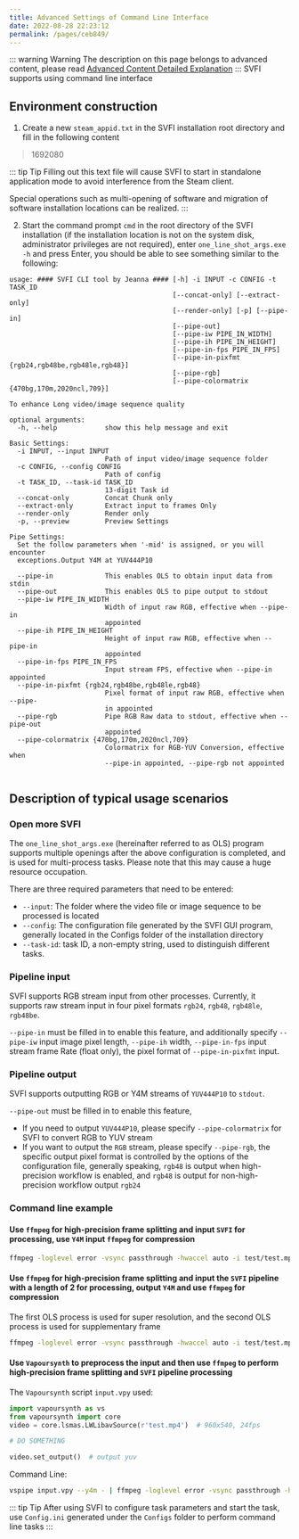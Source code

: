 ```yaml
---
title: Advanced Settings of Command Line Interface
date: 2022-08-28 22:23:12
permalink: /pages/ceb849/
---
```

::: warning Warning
The description on this page belongs to advanced content, please read [Advanced Content Detailed Explanation](/pages/052617/)
:::
SVFI supports using command line interface

## Environment construction

1. Create a new `steam_appid.txt` in the SVFI installation root directory and fill in the following content

> 1692080

::: tip Tip
Filling out this text file will cause SVFI to start in standalone application mode to avoid interference from the Steam client.

Special operations such as multi-opening of software and migration of software installation locations can be realized.
:::

2. Start the command prompt `cmd` in the root directory of the SVFI installation (if the installation location is not on the system disk, administrator privileges are not required), enter `one_line_shot_args.exe -h` and press Enter, you should be able to see something similar to the following:

```
usage: #### SVFI CLI tool by Jeanna #### [-h] -i INPUT -c CONFIG -t TASK_ID
                                         [--concat-only] [--extract-only]
                                         [--render-only] [-p] [--pipe-in]
                                         [--pipe-out]
                                         [--pipe-iw PIPE_IN_WIDTH]
                                         [--pipe-ih PIPE_IN_HEIGHT]
                                         [--pipe-in-fps PIPE_IN_FPS]
                                         [--pipe-in-pixfmt {rgb24,rgb48be,rgb48le,rgb48}]
                                         [--pipe-rgb]
                                         [--pipe-colormatrix {470bg,170m,2020ncl,709}]

To enhance Long video/image sequence quality

optional arguments:
  -h, --help            show this help message and exit

Basic Settings:
  -i INPUT, --input INPUT
                        Path of input video/image sequence folder
  -c CONFIG, --config CONFIG
                        Path of config
  -t TASK_ID, --task-id TASK_ID
                        13-digit Task id
  --concat-only         Concat Chunk only
  --extract-only        Extract input to frames Only
  --render-only         Render only
  -p, --preview         Preview Settings

Pipe Settings:
  Set the follow parameters when '-mid' is assigned, or you will encounter
  exceptions.Output Y4M at YUV444P10

  --pipe-in             This enables OLS to obtain input data from stdin
  --pipe-out            This enables OLS to pipe output to stdout
  --pipe-iw PIPE_IN_WIDTH
                        Width of input raw RGB, effective when --pipe-in
                        appointed
  --pipe-ih PIPE_IN_HEIGHT
                        Height of input raw RGB, effective when --pipe-in
                        appointed
  --pipe-in-fps PIPE_IN_FPS
                        Input stream FPS, effective when --pipe-in appointed
  --pipe-in-pixfmt {rgb24,rgb48be,rgb48le,rgb48}
                        Pixel format of input raw RGB, effective when --pipe-
                        in appointed
  --pipe-rgb            Pipe RGB Raw data to stdout, effective when --pipe-out
                        appointed
  --pipe-colormatrix {470bg,170m,2020ncl,709}
                        Colormatrix for RGB-YUV Conversion, effective when
                        --pipe-in appointed, --pipe-rgb not appointed


```
## Description of typical usage scenarios

### Open more SVFI

The `one_line_shot_args.exe` (hereinafter referred to as OLS) program supports multiple openings after the above configuration is completed, and is used for multi-process tasks. Please note that this may cause a huge resource occupation.

There are three required parameters that need to be entered:

- `--input`: The folder where the video file or image sequence to be processed is located
- `--config`: The configuration file generated by the SVFI GUI program, generally located in the Configs folder of the installation directory
- `--task-id`: task ID, a non-empty string, used to distinguish different tasks.

### Pipeline input

SVFI supports RGB stream input from other processes. Currently, it supports raw stream input in four pixel formats `rgb24`, `rgb48`, `rgb48le`, `rgb48be`.

`--pipe-in` must be filled in to enable this feature, and additionally specify `--pipe-iw` input image pixel length, `--pipe-ih` width, `--pipe-in-fps` input stream frame Rate (float only), the pixel format of `--pipe-in-pixfmt` input.

### Pipeline output

SVFI supports outputting RGB or Y4M streams of `YUV444P10` to `stdout`.

`--pipe-out` must be filled in to enable this feature,

- If you need to output `YUV444P10`, please specify `--pipe-colormatrix` for SVFI to convert RGB to YUV stream
- If you want to output the `RGB` stream, please specify `--pipe-rgb`, the specific output pixel format is controlled by the options of the configuration file, generally speaking, `rgb48` is output when high-precision workflow is enabled, and `rgb48` is output for non-high-precision workflow output `rgb24`

### Command line example

#### Use `ffmpeg` for high-precision frame splitting and input `SVFI` for processing, use `Y4M` input `ffmpeg` for compression

```bash
ffmpeg -loglevel error -vsync passthrough -hwaccel auto -i test/test.mp4 -map 0:v:0 -sws_flags +bicubic+full_chroma_int+accurate_rnd -vf copy,format=yuv444p10le,format=rgb48be,format=rgb24,minterpolate=fps=24.000:mi_mode=dup -f image2pipe -pix_fmt rgb24 -vcodec rawvideo - |  one_line_shot_args.exe  -i - -c Configs/SVFI_Config_pipe_test.ini -t pipe_2 --pipe-in --pipe-iw 960 --pipe-ih 540  --pipe-in-fps 24 --pipe-out |  ffmpeg.exe -loglevel error -hide_banner -y -vsync cfr -i - -preset:v slow -c:v hevc_nvenc -pix_fmt yuv420p -crf 16 test/output.mp4 -y
```
#### Use `ffmpeg` for high-precision frame splitting and input the `SVFI` pipeline with a length of 2 for processing, output `Y4M` and use `ffmpeg` for compression

The first OLS process is used for super resolution, and the second OLS process is used for supplementary frame

```bash
ffmpeg -loglevel error -vsync passthrough -hwaccel auto -i test/test.mp4 -map 0:v:0 -sws_flags +bicubic+full_chroma_int+accurate_rnd -vf copy,format=yuv444p10le,format=rgb48be,format=rgb24,minterpolate=fps=24.000:mi_mode=dup -f image2pipe -pix_fmt rgb48be -vcodec rawvideo - | one_line_shot_args.exe  -i - -c Configs/SVFI_Config_pipe_1.ini -t pipe_1 --pipe-in --pipe-iw 960 --pipe-ih 540 --pipe-in-fps 24 --pipe-out --pipe-rgb --pipe-in-pixfmt rgb48be | one_line_shot_args.exe -i - -c Configs/SVFI_Config_pipe_2.ini -t pipe_2 --pipe-in --pipe-iw 960 --pipe-ih 540  --pipe-in-fps 24 --pipe-in-pixfmt rgb48 --pipe-out |  ffmpeg.exe -loglevel error -hide_banner -y -vsync cfr -i - -preset:v slow -c:v hevc_nvenc -pix_fmt yuv420p -crf 16 test/output.mp4 -y
```
#### Use `Vapoursynth` to preprocess the input and then use `ffmpeg` to perform high-precision frame splitting and `SVFI` pipeline processing

The `Vapoursynth` script `input.vpy` used:

```python
import vapoursynth as vs
from vapoursynth import core
video = core.lsmas.LWLibavSource(r'test.mp4')  # 960x540, 24fps

# DO SOMETHING

video.set_output()  # output yuv
```
Command Line:

```bash
vspipe input.vpy --y4m - | ffmpeg -loglevel error -vsync passthrough -hwaccel auto -i - -map 0:v:0 -sws_flags +bicubic+full_chroma_int+accurate_rnd -vf copy,format=yuv444p10le,format=rgb48be,format=rgb24,minterpolate=fps=24.000:mi_mode=dup -f image2pipe -pix_fmt rgb24 -vcodec rawvideo - |  one_line_shot_args.exe  -i - -c Configs/SVFI_Config_pipe_test.ini -t pipe_2 --pipe-in --pipe-iw 960 --pipe-ih 540  --pipe-in-fps 24 --pipe-out |  ffmpeg.exe -loglevel error -hide_banner -y -vsync cfr -i - -preset:v slow -c:v hevc_nvenc -pix_fmt yuv420p -crf 16 test/output.mp4 -y
```

::: tip Tip
After using SVFI to configure task parameters and start the task, use `Config.ini` generated under the `Configs` folder to perform command line tasks
:::